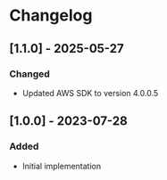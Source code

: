 # Changelog

## [1.1.0] - 2025-05-27
### Changed
- Updated AWS SDK to version 4.0.0.5

## [1.0.0] - 2023-07-28
### Added
- Initial implementation